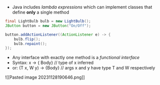 - Java includes *lambda expressions* which can implement classes that define **only** a single method
```java
final LightBulb bulb = new LightBulb();
JButton button = new JButton("On/Off");

button.addActionListener((ActionListener e) -> {
	bulb.flip();
	bulb.repaint();
});
```
- Any interface with exactly one method is a *functional interface*
- Syntax: x -> { Body} // type of x inferred
- or: (T x, W y) -> {Body} // args x and y have type T and W respectively

![[Pasted image 20231128190646.png]]